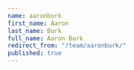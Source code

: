 ```yaml
---
name: aaronburk
first_name: Aaron
last_name: Burk
full_name: Aaron Burk
redirect_from: "/team/aaronburk/"
published: true
---
```


